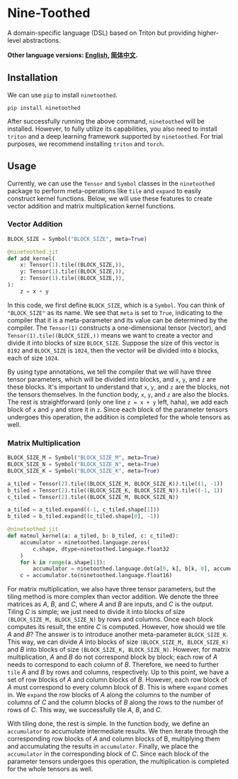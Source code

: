 # Nine-Toothed

A domain-specific language (DSL) based on Triton but providing higher-level abstractions.

**Other language versions: [English](README.md), [简体中文](docs/README.zh.md).**

## Installation

We can use `pip` to install `ninetoothed`.

```shell
pip install ninetoothed
```

After successfully running the above command, `ninetoothed` will be installed. However, to fully utilize its capabilities, you also need to install `triton` and a deep learning framework supported by `ninetoothed`. For trial purposes, we recommend installing `triton` and `torch`.

## Usage

Currently, we can use the `Tensor` and `Symbol` classes in the `ninetoothed` package to perform meta-operations like `tile` and `expand` to easily construct kernel functions. Below, we will use these features to create vector addition and matrix multiplication kernel functions.

### Vector Addition

```python
BLOCK_SIZE = Symbol("BLOCK_SIZE", meta=True)

@ninetoothed.jit
def add_kernel(
    x: Tensor(1).tile((BLOCK_SIZE,)),
    y: Tensor(1).tile((BLOCK_SIZE,)),
    z: Tensor(1).tile((BLOCK_SIZE,)),
):
    z = x + y
```

In this code, we first define `BLOCK_SIZE`, which is a `Symbol`. You can think of `"BLOCK_SIZE"` as its name. We see that `meta` is set to `True`, indicating to the compiler that it is a meta-parameter and its value can be determined by the compiler. The `Tensor(1)` constructs a one-dimensional tensor (vector), and `Tensor(1).tile((BLOCK_SIZE,))` means we want to create a vector and divide it into blocks of size `BLOCK_SIZE`. Suppose the size of this vector is `8192` and `BLOCK_SIZE` is `1024`, then the vector will be divided into `8` blocks, each of size `1024`.

By using type annotations, we tell the compiler that we will have three tensor parameters, which will be divided into blocks, and `x`, `y`, and `z` are these blocks. It's important to understand that `x`, `y`, and `z` are the blocks, not the tensors themselves. In the function body, `x`, `y`, and `z` are also the blocks. The rest is straightforward (only one line `z = x + y` left, haha), we add each block of `x` and `y` and store it in `z`. Since each block of the parameter tensors undergoes this operation, the addition is completed for the whole tensors as well.

### Matrix Multiplication

```python
BLOCK_SIZE_M = Symbol("BLOCK_SIZE_M", meta=True)
BLOCK_SIZE_N = Symbol("BLOCK_SIZE_N", meta=True)
BLOCK_SIZE_K = Symbol("BLOCK_SIZE_K", meta=True)

a_tiled = Tensor(2).tile((BLOCK_SIZE_M, BLOCK_SIZE_K)).tile((1, -1))
b_tiled = Tensor(2).tile((BLOCK_SIZE_K, BLOCK_SIZE_N)).tile((-1, 1))
c_tiled = Tensor(2).tile((BLOCK_SIZE_M, BLOCK_SIZE_N))

a_tiled = a_tiled.expand((-1, c_tiled.shape[1]))
b_tiled = b_tiled.expand((c_tiled.shape[0], -1))

@ninetoothed.jit
def matmul_kernel(a: a_tiled, b: b_tiled, c: c_tiled):
    accumulator = ninetoothed.language.zeros(
        c.shape, dtype=ninetoothed.language.float32
    )
    for k in range(a.shape[1]):
        accumulator = ninetoothed.language.dot(a[0, k], b[k, 0], accumulator)
    c = accumulator.to(ninetoothed.language.float16)
```

For matrix multiplication, we also have three tensor parameters, but the tiling method is more complex than vector addition. We denote the three matrices as $A$, $B$, and $C$, where $A$ and $B$ are inputs, and $C$ is the output. Tiling $C$ is simple; we just need to divide it into blocks of size `(BLOCK_SIZE_M, BLOCK_SIZE_N)` by rows and columns. Once each block computes its result, the entire $C$ is computed. However, how should we tile $A$ and $B$? The answer is to introduce another meta-parameter `BLOCK_SIZE_K`. This way, we can divide $A$ into blocks of size `(BLOCK_SIZE_M, BLOCK_SIZE_K)` and $B$ into blocks of size `(BLOCK_SIZE_K, BLOCK_SIZE_N)`. However, for matrix multiplication, $A$ and $B$ do not correspond block by block; each row of $A$ needs to correspond to each column of $B$. Therefore, we need to further `tile` $A$ and $B$ by rows and columns, respectively. Up to this point, we have a set of row blocks of $A$ and column blocks of $B$. However, each row block of $A$ must correspond to every column block of $B$. This is where `expand` comes in. We `expand` the row blocks of $A$ along the columns to the number of columns of $C$ and the column blocks of $B$ along the rows to the number of rows of $C$. This way, we successfully tile $A$, $B$, and $C$.

With tiling done, the rest is simple. In the function body, we define an `accumulator` to accumulate intermediate results. We then iterate through the corresponding row blocks of $A$ and column blocks of B, multiplying them and accumulating the results in `accumulator`. Finally, we place the `accumulator` in the corresponding block of $C$. Since each block of the parameter tensors undergoes this operation, the multiplication is completed for the whole tensors as well.
